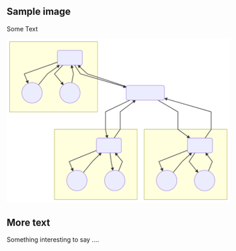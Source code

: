 ## Sample image

Some Text

![An image](images/afc39df4753b3177ac90e72d3bc7d06f.svg)

## More text

Something interesting to say ....
